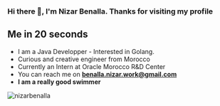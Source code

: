 ### Hi there 👋, I'm Nizar Benalla. Thanks for visiting my profile
## Me in 20 seconds

 - I am a Java Developper - Interested in Golang.
 - Curious and creative engineer from Morocco
 - Currently an Intern at Oracle Morocco R&D Center
 - You can reach me on **benalla.nizar.work@gmail.com**
 - **I am a really good swimmer**

<p align="left"> <img src="https://komarev.com/ghpvc/?username=nizarbenalla&label=Profile%20views&color=0e75b6&style=flat" alt="nizarbenalla" /> </p>
